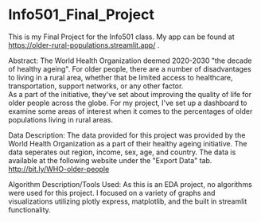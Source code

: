 # Info501_Final_Project

This is my Final Project for the Info501 class.  My app can be found at https://older-rural-populations.streamlit.app/ .

Abstract:
The World Health Organization deemed 2020-2030 "the decade of healthy ageing".  For older people, there are a number of disadvantages to living in a rural area, whether that be limited access to healthcare, transportation, support networks, or any other factor.   
As a part of the initiative, they've set about improving the quality of life for older people across the globe.  For my project, I've set up a dashboard to examine some areas of interest when it comes to the percentages of older populations living in rural areas.  

Data Description:
The data provided for this project was provided by the World Health Organization as a part of their healthy ageing initiative.  The data seperates out region, income, sex, age, and country.  The data is available at the following website under the "Export Data" tab. http://bit.ly/WHO-older-people

Algorithm Description/Tools Used: 
As this is an EDA project, no algorithms were used for this project.  I focused on a variety of graphs and visualizations utilizing plotly express, matplotlib, and the built in streamlit functionality.  



